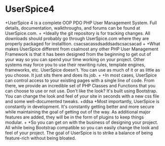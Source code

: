 # UserSpice4
 +UserSpice 4 is a complete OOP PDO PHP User Management System.  Full details, documentation, walkthroughs, and forums can be found at UserSpice.com.
 +
 +Ideally the git repository is for tracking changes.  All downloads should probably go through UserSpice.com where they are properly packaged for installtion. csacsacassdsaddsadscsacsacad
 +
 +What makes UserSpice different from csalmost any other PHP User Management Framework is that it has been designed from the beginning to get out of your way so you can spend your time working on your project. Other systems may force you to use their rewriting rules, template engines, frameworks, etc. UserSpice doesn't. You can use as much of it or as little as you choose. It just sits there and does its job.
 +
 +In most cases, UserSpice can control access to your existing pages with a single line of code. From there, we provide an incredible set of PHP Classes and Functions that you can choose to use or not use. Don't like the look? It's built using Bootstrap. You can change the look and feel of your site in seconds with a new css file and some well-documented tweaks.
 +ddsa
 +Most importantly, UserSpice is constantly in development. It's constantly getting better and more secure while maintaining the goal of getting out of the way. As additional major features are added, they will be in the form of plugins to keep things modular.
 +
 +So you can get on with the business of designing your project. All while being Bootstrap compatible so you can easily change the look and feel of your project. The goal of UserSpice is to strike a balance of being feature-rich without being bloated.
